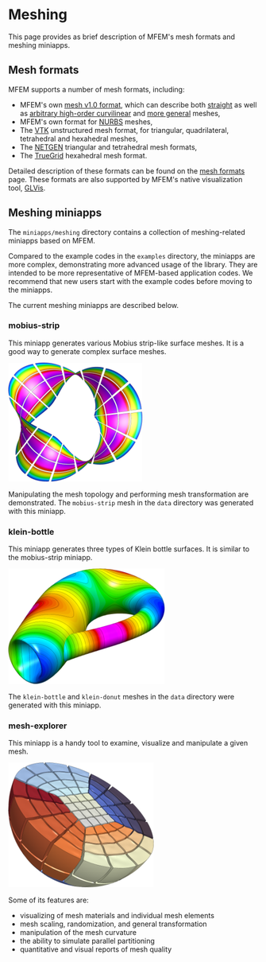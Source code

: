 # Meshing

This page provides as brief description of MFEM's mesh formats and meshing miniapps.

## Mesh formats

MFEM supports a number of mesh formats, including:

  - MFEM's own [mesh v1.0 format](mesh-formats#mfem-mesh-v10), which can describe both [straight](mesh-formats#straight-meshes) as well as [arbitrary high-order curvilinear](mesh-formats#curvilinear-and-more-general-meshes) and [more general](mesh-formats#curvilinear-and-more-general-meshes) meshes,
  - MFEM's own format for [NURBS](mesh-formats#nurbs-meshes) meshes,
  - The [VTK](mesh-formats#curvilinear-vtk-meshes) unstructured mesh format, for triangular, quadrilateral, tetrahedral and hexahedral meshes,
  - The [NETGEN](http://sourceforge.net/projects/netgen-mesher/) triangular and tetrahedral mesh formats,
  - The [TrueGrid](http://www.truegrid.com/) hexahedral mesh format.

Detailed description of these formats can be found on the [mesh formats](mesh-formats) page. These formats are also supported by MFEM's native visualization tool, [GLVis](http://glvis.org/).


## Meshing miniapps

The `miniapps/meshing` directory contains a collection of meshing-related miniapps based on MFEM.

Compared to the example codes in the `examples` directory, the miniapps are more
complex, demonstrating more advanced usage of the library. They are intended to
be more representative of MFEM-based application codes. We recommend that new
users start with the example codes before moving to the miniapps.

The current meshing miniapps are described below.

### mobius-strip

This miniapp generates various Mobius strip-like surface meshes. It is a good
way to generate complex surface meshes.

![](img/mobius-strip.png)

Manipulating the mesh topology and
performing mesh transformation are demonstrated. The `mobius-strip` mesh in the
`data` directory was generated with this miniapp.

### klein-bottle

This miniapp generates three types of Klein bottle surfaces. It is similar to
the mobius-strip miniapp.

![](img/klein-bottle.png)

The `klein-bottle` and `klein-donut` meshes in the
`data` directory were generated with this miniapp.

### mesh-explorer

This miniapp is a handy tool to examine, visualize and manipulate a given
mesh.

![](img/mesh-explorer.png)

Some of its features are:

- visualizing of mesh materials and individual mesh elements
- mesh scaling, randomization, and general transformation
- manipulation of the mesh curvature
- the ability to simulate parallel partitioning
- quantitative and visual reports of mesh quality
